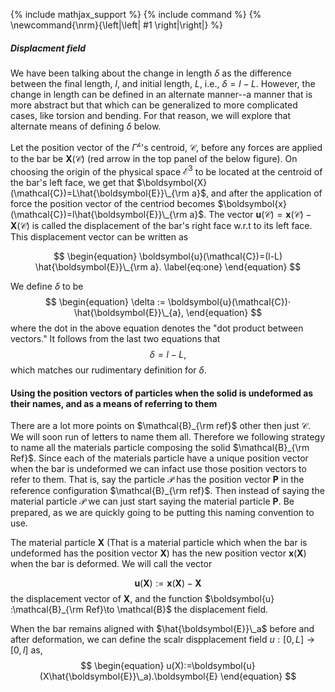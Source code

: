 {% include mathjax_support %}
{% include command %}
{%
\newcommand{\nrm}{\left|\left| #1 \right|\right|}
%}

##### Displacment field

We have been talking about the change in length $\delta$ as the difference between the final length, $l$, and initial length, $L$, i.e., $\delta=l-L$. However, the change in length can be defined in an alternate manner--a manner that is more abstract but that which can be generalized to more complicated cases, like torsion and bending. For that reason, we will explore that alternate means of defining $\delta$ below. 


Let the position vector of the $\Gamma^{\mathscr{h}}$'s centroid, $\mathcal{C}$, before any forces are applied to the bar be $\boldsymbol{X}(\mathcal{C})$ (red arrow in the top panel of the below figure). On choosing the origin of the physical space $\mathcal{E}^3$ to be located at the centroid of the bar's left face, we get that $\boldsymbol{X}(\mathcal{C})=L\hat{\boldsymbol{E}}\_{\rm a}$, and after the application of force the position vector of the centriod becomes $\boldsymbol{x}(\mathcal{C})=l\hat{\boldsymbol{E}}\_{\rm a}$. The vector $\boldsymbol{u}(\mathcal{C})=\boldsymbol{x}(\mathcal{C})-\boldsymbol{X}(\mathcal{C})$ is called the displacement of the bar's right face w.r.t to its left face. This displacement vector can be written as

$$
\begin{equation}
\boldsymbol{u}(\mathcal{C})=(l-L) \hat{\boldsymbol{E}}\_{\rm a}.
\label{eq:one}
\end{equation}
$$

We define $\delta$ to be
$$
\begin{equation}
\delta := \boldsymbol{u}(\mathcal{C})⋅ \hat{\boldsymbol{E}}\_{a},
\end{equation}
$$
where the dot in the above equation denotes the "dot product between vectors." It follows from the last two equations that
$$
\begin{equation}
\delta = l-L,
\label{eq:two}
\end{equation}
$$ 
which matches our rudimentary definition for $\delta$. 

#### Using the position vectors of particles when the solid is undeformed as their names, and as a means of referring to them

There are a lot more points on $\mathcal{B}_{\rm ref}$ other then just $\mathcal{C}$. We will soon run of letters to name them all. Therefore we following strategy to name all the materials particle composing the solid $\mathcal{B}_{\rm Ref}$. Since each of the materials particle  have a unique position vector when the bar is undeformed we can infact use those position vectors to refer to them. That is, say the particle $\mathcal{P}$ has the position vector $\boldsymbol{P}$ in the reference configuration $\mathcal{B}_{\rm ref}$. Then instead of saying the material particle $\mathcal{P}$ we can just start saying the material particle $\boldsymbol{P}$.  Be prepared, as we are quickly going to be putting this naming convention to use.  


The material particle $\boldsymbol{X}$ (That is a material particle which when the bar is undeformed has the position vector $\boldsymbol{X}$) has the new position vector $\boldsymbol{x}(\boldsymbol{X})$ when the bar is deformed. We will call the vector 

$$
\begin{equation}
\boldsymbol{u}(\boldsymbol{X}):=\boldsymbol{x}(\boldsymbol{X})-\boldsymbol{X}
\end{equation}
$$
the displacement vector of $\boldsymbol{X}$, and the function $\boldsymbol{u} :\mathcal{B}_{\rm Ref}\to \mathcal{B}$ the displacement field.

When the bar remains aligned with $\hat{\boldsymbol{E}}\_a$ before and after deformation, we can define the scalr dispplacement field $u:[0,L]\to [0,l]$ as,
$$
\begin{equation}
u(X):=\boldsymbol{u}(X\hat{\boldsymbol{E}}\_a).\boldsymbol{E}
\end{equation}
$$

<!-- 
is called the bar's change in length (length change
). When $\delta>0$ we say that the bar has been stretched, and $\delta$ is called extension, and when  $\delta<0$ we say that the bar has been compressed, and $\delta$ is called compression.


As we can see from the above discussion the 
\begin{equation}
\delta=
\end{equation}

![](2021-09-11-23-51-41.png)


![](2021-09-15-13-08-56.png) -->